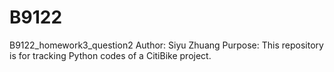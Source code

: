 # B9122
B9122_homework3_question2
Author: Siyu Zhuang
Purpose: This repository is for tracking Python codes of a CitiBike project. 
